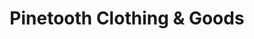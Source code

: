 ---
title: "Pinetooth Clothing & Goods"
url: /winthrop/pinetooth-clothing-und-goods/
shop: Kleidung
---